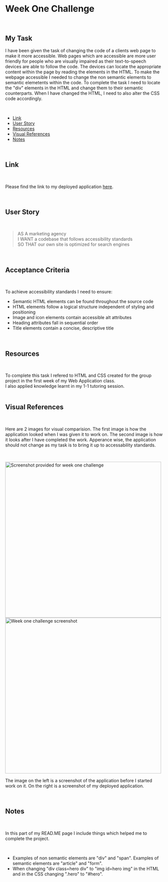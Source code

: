 # <h1>Week One Challenge</h1>
  <br/>
 <h2>My Task</h2> 
   <p>I have been given the task of changing the code of a clients web page to make it more accessible. Web pages which are accessible are more user friendly for people who are visually impaired as their text-to-speech devices are able to follow the code. The devices can locate the appropriate content within the page by reading the elements in the HTML. To make the webpage accessible I needed to change the non semantic elements to semantic elemetents within the code. To complete the task I need to locate the "div" elements in the HTML and change them to their semantic counterparts. When I have changed the HTML, I need to also alter the CSS code accordingly.</p>
  
 <br/>
  <ul>
    <li><a href="https://github.com/tyrkgithub/week-one-challenge/edit/main/README.md#link">Link</a></li>
    <li><a href="https://github.com/tyrkgithub/week-one-challenge/edit/main/README.md#user-story">User Story</a></li>
    <li><a href="https://github.com/tyrkgithub/week-one-challenge/edit/main/README.md#resources">Resources</a></li>
    <li><a href="https://github.com/tyrkgithub/week-one-challenge/edit/main/README.md#visual-references">Visual References</a></li>
    <li><a href="https://github.com/tyrkgithub/week-one-challenge/edit/main/README.md#notes">Notes</a></li>
  
  </ul>
  <br/>
  
 <h2>Link</h2>
  
  <br/>
  
  <p> Please find the link to my deployed application <a href="">here</a>. </p>
  
  <br/>
  
 <h2>User Story</h2>
  
  <br/>
  
  >AS A marketing agency<br/>
     I WANT a codebase that follows accessibility standards<br/>
     SO THAT our own site is optimized for search engines<br/>
  </p>
  
  <br/>
  
<h2>Acceptance Criteria</h2>

  <br/>
  
  <p>To achieve accessibility standards I need to ensure:</p>
  
  <ul>
    <li>Semantic HTML elements can be found throughout the source code</li>
    <li>HTML elements follow a logical structure independent of styling and positioning</li>
    <li>Image and icon elements contain accessible alt attributes</li>
    <li>Heading attributes fall in sequential order</li>
    <li>Title elements contain a concise, descriptive title</li>
  </ul>
  
  <br/>

<h2>Resources</h2>

  <br/>
 
  <p>To complete this task I refered to HTML and CSS created for the group project in the first week of my Web Application class.<br/>
   I also applied knowledge learnt in my 1-1 tutoring session.<br/>
  
  <br/>

 <h2>Visual References</h2>
 
  <br/>

  <p>Here are 2 images for visual comparision. The first image is how the application looked when I was given it to work on. The second image is how it looks after I have completed the work. Apperance wise, the application should not change as my task is to bring it up to accessability standards.</p>

  <br/>

  <img width="497" alt="Screenshot provided for week one challenge" src="https://user-images.githubusercontent.com/118772733/206880866-750420e1-0255-45b9-a430-edc60162898c.png"><img width="497" alt="Week one challenge screenshot" src="https://user-images.githubusercontent.com/118772733/206878711-5315c72b-ed2d-4832-8ef3-da10b788d88b.png"><br/>
  
  <p>The image on the left is a screenshot of the application before I started work on it. On the right is a screenshot of my deployed application.</p>

  <br/>
  
 <h2>Notes</h2>
  
  <br/>
  
  <p>In this part of my READ.ME page I include things which helped me to complete the project.</p>
  
  <br/>
  
  <ul>
   <li>Examples of non semantic elements are "div" and "span". Examples of semantic elements are "article" and "form".</li>
   <li>When changing "div class=hero div" to "img id=hero img" in the HTML and in the CSS changing ".hero"  to "#hero".</p>



